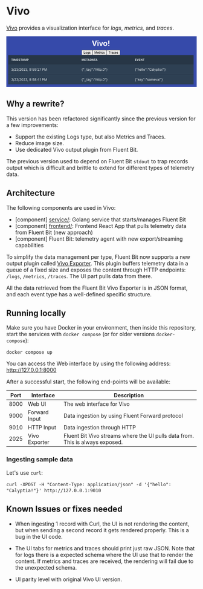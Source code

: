 # Vivo

[Vivo](https://github.com/calyptia/vivo) provides a visualization interface for _logs_, _metrics,_ and _traces_.

![Screenshot of the UI](docs/hello_calyptia.png)

## Why a rewrite?

This version has been refactored significantly since the previous version for a few improvements:

- Support the existing Logs type, but also Metrics and Traces.
- Reduce image size.
- Use dedicated Vivo output plugin from Fluent Bit.

The previous version used to depend on Fluent Bit `stdout` to trap records output which is difficult and brittle to extend for different types of telemetry data.

## Architecture

The following components are used in Vivo:

- [component] [service/](./service): Golang service that starts/manages Fluent Bit
- [component] [frontend/](./frontend): Frontend React App that pulls telemetry data from Fluent Bit (new approach)
- [component] Fluent Bit: telemetry agent with new export/streaming capabilities

To simplify the data management per type, Fluent Bit now supports a new output plugin called [Vivo Exporter](https://docs.fluentbit.io/manual/v/dev-2.1/pipeline/outputs/vivo-exporter).
This plugin buffers telemetry data in a queue of a fixed size and exposes the content through HTTP endpoints: `/logs`, `/metrics`, `/traces`.
The UI part pulls data from there.

All the data retrieved from the Fluent Bit Vivo Exporter is in JSON format, and each event type has a well-defined specific structure.

## Running locally

Make sure you have Docker in your environment, then inside this repository, start the services with `docker compose` (or for older versions `docker-compose`):

```shell
docker compose up
```

You can access the Web interface by using the following address: <http://127.0.0.1:8000>

After a successful start, the following end-points will be available:

| Port | Interface | Description |
| --- | --- | --- |
| 8000 | Web UI | The web interface for Vivo |
| 9000 | Forward Input | Data ingestion by using Fluent Forward protocol |
| 9010 | HTTP Input | Data ingestion through HTTP |
| 2025 | Vivo Exporter | Fluent Bit Vivo streams where the UI pulls data from. This is always exposed. |

### Ingesting sample data

Let's use `curl`:

```shell
curl -XPOST -H "Content-Type: application/json" -d '{"hello": "Calyptia!"}' http://127.0.0.1:9010
```

## Known Issues or fixes needed

- When ingesting 1 record with Curl, the UI is not rendering the content, but when sending a second record it gets rendered properly. This is a bug in the UI code.

- The UI tabs for metrics and traces should print just raw JSON. Note that for logs there is a expected schema where the UI use that to render the content. If metrics and traces are received, the rendering will fail due to the unexpected schema.

- UI parity level with original Vivo UI version.
